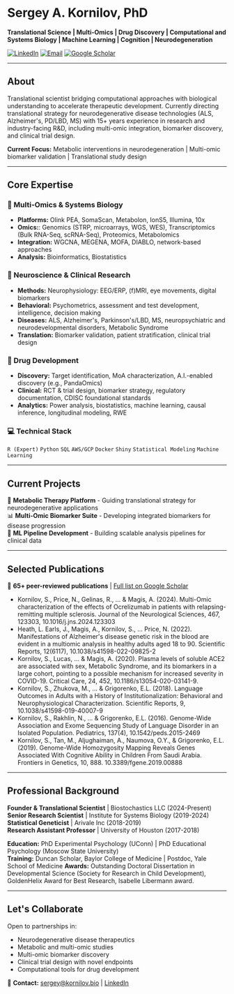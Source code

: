 # Sergey A. Kornilov, PhD

**Translational Science | Multi-Omics | Drug Discovery | Computational and Systems Biology | Machine Learning | Cognition | Neurodegeneration**

[![LinkedIn](https://img.shields.io/badge/LinkedIn-0077B5?style=flat&logo=linkedin&logoColor=white)](https://www.linkedin.com/in/sergey-kornilov/)
[![Email](https://img.shields.io/badge/Email-sergey@kornilov.bio-00C300?style=flat&logo=mail.ru&logoColor=white)](mailto:sergey@kornilov.bio)
[![Google Scholar](https://img.shields.io/badge/Google%20Scholar-4285F4?style=flat&logo=google-scholar&logoColor=white)](https://scholar.google.com/citations?user=xmwBz9EAAAAJ&hl=en)

---

## About

Translational scientist bridging computational approaches with biological understanding to accelerate therapeutic development. Currently directing translational strategy for neurodegenerative disease technologies (ALS, Alzheimer's, PD/LBD, MS) with 15+ years experience in research and industry-facing R&D, including multi-omic integration, biomarker discovery, and clinical trial design.

**Current Focus:** Metabolic interventions in neurodegeneration | Multi-omic biomarker validation | Translational study design

---

## Core Expertise

### 🧬 Multi-Omics & Systems Biology
- **Platforms:** Olink PEA, SomaScan, Metabolon, IonS5, Illumina, 10x
- **Omics:**: Genomics (STRP, microarrays, WGS, WES), Transcriptomics (Bulk RNA-Seq, scRNA-Seq), Proteomics, Metabolomics
- **Integration:** WGCNA, MEGENA, MOFA, DIABLO, network-based approaches
- **Analysis:** Bioinformatics, Biostatistics

### 🧠 Neuroscience & Clinical Research  
- **Methods:** Neurophysiology: EEG/ERP, (f)MRI, eye movements, digital biomarkers
- **Behavioral:** Psychometrics, assessment and test development, intelligence, decision making
- **Diseases:** ALS, Alzheimer's, Parkinson's/LBD, MS, neuropsychiatric and neurodevelopmental disorders, Metabolic Syndrome
- **Translation:** Biomarker validation, patient stratification, clinical trial design

### 💊 Drug Development
- **Discovery:** Target identification, MoA characterization, A.I.-enabled discovery (e.g., PandaOmics)
- **Clinical:** RCT & trial design, biomarker strategy, regulatory documentation, CDISC foundational standards
- **Analytics:** Power analysis, biostatistics, machine learning, causal inference, longitudinal modeling, RWE

### 💻 Technical Stack
`R (Expert)` `Python` `SQL` `AWS/GCP` `Docker` `Shiny` `Statistical Modeling` `Machine Learning`

---

## Current Projects

🔬 **Metabolic Therapy Platform** - Guiding translational strategy for neurodegenerative applications  
📊 **Multi-Omic Biomarker Suite** - Developing integrated biomarkers for disease progression  
🤖 **ML Pipeline Development** - Building scalable analysis pipelines for clinical data

---

## Selected Publications

📄 **65+ peer-reviewed publications** | [Full list on Google Scholar](https://scholar.google.com/citations?user=xmwBz9EAAAAJ&hl=en)

- Kornilov, S., Price, N., Gelinas, R., ... & Magis, A. (2024). Multi-Omic characterization of the effects of Ocrelizumab in patients with relapsing-remitting multiple sclerosis. Journal of the Neurological Sciences, 467, 123303, 10.1016/j.jns.2024.123303
- Heath, L. Earls, J., Magis, A., Kornilov, S., ... Price, N. (2022). Manifestations of Alzheimer's disease genetic risk in the blood are evident in a multiomic analysis in healthy adults aged 18 to 90. Scientific Reports, 12(6117), 10.1038/s41598-022-09825-2
- Kornilov, S., Lucas, ... & Magis, A. (2020). Plasma levels of soluble ACE2 are associated with sex, Metabolic Syndrome, and its biomarkers in a large cohort, pointing to a possible mechanism for increased severity in COVID-19. Critical Care, 24, 452, 10.1186/s13054-020-03141-9.
- Kornilov, S., Zhukova, M., ... & Grigorenko, E.L. (2018). Language Outcomes in Adults with a History of Institutionalization: Behavioral and Neurophysiological Characterization. Scientific Reports, 9, 10.1038/s41598-019-40007-9
- Kornilov, S., Rakhlin, N., ... & Grigorenko, E.L. (2016). Genome-Wide Association and Exome Sequencing Study of Language Disorder in an Isolated Population. Pediatrics, 137(4), 10.1542/peds.2015-2469
- Kornilov, S., Tan, M., Aljughaiman, A., Naumova, O.Y., & Grigorenko, E.L. (2019). Genome-Wide Homozygosity Mapping Reveals Genes Associated With Cognitive Ability in Children From Saudi Arabia. Frontiers in Genetics, 10, 888. 10.3389/fgene.2019.00888
  
---

## Professional Background

**Founder & Translational Scientist** | Biostochastics LLC (2024-Present)  
**Senior Research Scientist** | Institute for Systems Biology (2019-2024)  
**Statistical Geneticist** | Arivale Inc (2018-2019)  
**Research Assistant Professor** | University of Houston (2017-2018)

**Education:** PhD Experimental Psychology (UConn) | PhD Educational Psychology (Moscow State University)  
**Training:** Duncan Scholar, Baylor College of Medicine | Postdoc, Yale School of Medicine
**Awards:** Outstanding Doctoral Dissertation in Developmental Science (Society for Research in Child Development), GoldenHelix Award for Best Research, Isabelle Libermann award. 

---

## Let's Collaborate

Open to partnerships in:
- Neurodegenerative disease therapeutics
- Metabolic and multi-omic studies
- Multi-omic biomarker discovery
- Clinical trial design with novel endpoints
- Computational tools for drug development

📧 **Contact:** sergey@kornilov.bio | [LinkedIn](https://www.linkedin.com/in/sergey-kornilov/)

